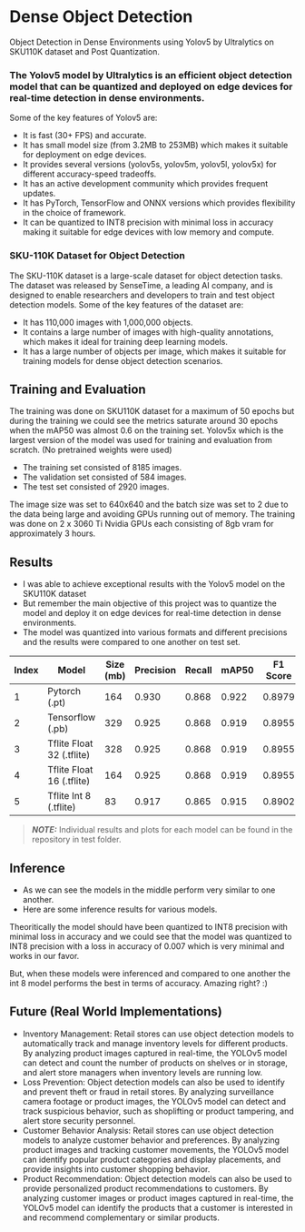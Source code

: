 # Dense Object Detection
Object Detection in Dense Environments using Yolov5 by Ultralytics on SKU110K dataset and Post Quantization.



### The Yolov5 model by Ultralytics is an efficient object detection model that can be quantized and deployed on edge devices for real-time detection in dense environments.
Some of the key features of Yolov5 are:
- It is fast (30+ FPS) and accurate.
- It has small model size (from 3.2MB to 253MB) which makes it suitable for deployment on edge devices.
- It provides several versions (yolov5s, yolov5m, yolov5l, yolov5x) for different accuracy-speed tradeoffs.
- It has an active development community which provides frequent updates.
- It has PyTorch, TensorFlow and ONNX versions which provides flexibility in the choice of framework.
- It can be quantized to INT8 precision with minimal loss in accuracy making it suitable for edge devices with low memory and compute.

### SKU-110K Dataset for Object Detection
The SKU-110K dataset is a large-scale dataset for object detection tasks. The dataset was released by SenseTime, a leading AI company, and is designed to enable researchers and developers to train and test object detection models.
Some of the key features of the dataset are:
- It has 110,000 images with 1,000,000 objects.
- It contains a large number of images with high-quality annotations, which makes it ideal for training deep learning models.
- It has a large number of objects per image, which makes it suitable for training models for dense object detection scenarios.

## Training and Evaluation
The training was done on SKU110K dataset for a maximum of 50 epochs but during the training we could see the metrics saturate around 30 epochs when the mAP50 was almost 0.6 on the training set.
Yolov5x which is the largest version of the model was used for training and evaluation from scratch. (No pretrained weights were used)
- The training set consisted of 8185 images.
- The validation set consisted of 584 images.
- The test set consisted of 2920 images.

The image size was set to 640x640 and the batch size was set to 2 due to the data being large and avoiding GPUs running out of memory.
The training was done on 2 x 3060 Ti Nvidia GPUs each consisting of 8gb vram for approximately 3 hours.



## Results
- I was able to achieve exceptional results with the Yolov5 model on the SKU110K dataset
- But remember the main objective of this project was to quantize the model and deploy it on edge devices for real-time detection in dense environments.
- The model was quantized into various formats and different precisions and the results were compared to one another on test set.

| Index | Model                         | Size (mb) | Precision | Recall | mAP50 | F1 Score |
| ------| ----------------------------- | --------- | --------- | ------ | ----- | -------- |
| 1     | Pytorch (.pt)                 | 164       | 0.930     | 0.868  | 0.922 | 0.8979   |
| 2     | Tensorflow (.pb)              | 329       | 0.925     | 0.868  | 0.919 | 0.8955   |
| 3     | Tflite Float 32 (.tflite)     | 328       | 0.925     | 0.868  | 0.919 | 0.8955   |
| 4     | Tflite Float 16 (.tflite)     | 164       | 0.925     | 0.868  | 0.919 | 0.8955   |
| 5     | Tflite Int 8 (.tflite)        | 83        | 0.917     | 0.865  | 0.915 | 0.8902   |


> **_NOTE:_** Individual results and plots for each model can be found in the repository in test folder.

## Inference
- As we can see the models in the middle perform very similar to one another.
- Here are some inference results for various models.

Theoritically the model should have been quantized to INT8 precision with minimal loss in accuracy and we could see that the model was quantized to INT8 precision with a loss in accuracy of 0.007 which is very minimal and works in our favor.

But, when these models were inferenced and compared to one another the int 8 model performs the best in terms of accuracy.
Amazing right? :)

## Future (Real World Implementations)
- Inventory Management: Retail stores can use object detection models to automatically track and manage inventory levels for different products. By analyzing product images captured in real-time, the YOLOv5 model can detect and count the number of products on shelves or in storage, and alert store managers when inventory levels are running low.
- Loss Prevention: Object detection models can also be used to identify and prevent theft or fraud in retail stores. By analyzing surveillance camera footage or product images, the YOLOv5 model can detect and track suspicious behavior, such as shoplifting or product tampering, and alert store security personnel.
- Customer Behavior Analysis: Retail stores can use object detection models to analyze customer behavior and preferences. By analyzing product images and tracking customer movements, the YOLOv5 model can identify popular product categories and display placements, and provide insights into customer shopping behavior.
- Product Recommendation: Object detection models can also be used to provide personalized product recommendations to customers. By analyzing customer images or product images captured in real-time, the YOLOv5 model can identify the products that a customer is interested in and recommend complementary or similar products.


